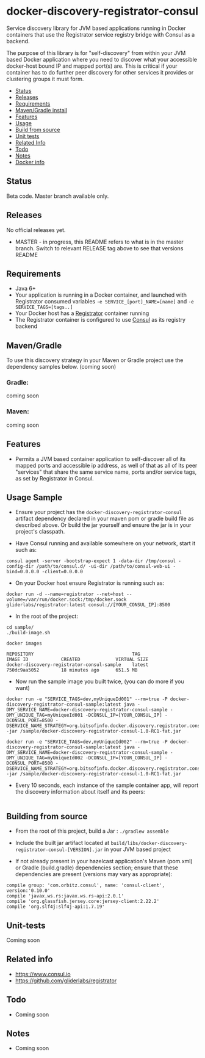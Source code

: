 # docker-discovery-registrator-consul

Service discovery library for JVM based applications running in Docker containers that use the Registrator service registry bridge with Consul as a backend. 

The purpose of this library is for "self-discovery" from within your JVM based Docker application where you need to discover what
your accessible docker-host bound IP and mapped port(s) are. This is critical if your container has to do further peer discovery
for other services it provides or clustering groups it must form.

* [Status](#status)
* [Releases](#releases)
* [Requirements](#requirements)
* [Maven/Gradle install](#mavengradle)
* [Features](#features)
* [Usage](#usage)
* [Build from source](#building)
* [Unit tests](#tests)
* [Related Info](#related)
* [Todo](#todo)
* [Notes](#notes)
* [Docker info](#docker)


## <a id="status"></a>Status

Beta code. Master branch available only.

## <a id="releases"></a>Releases

No official releases yet.

* MASTER - in progress, this README refers to what is in the master branch. Switch to relevant RELEASE tag above to see that versions README

## <a id="requirements"></a>Requirements

* Java 6+
* Your application is running in a Docker container, and launched with Registrator consumed variables `-e SERVICE_[port]_NAME=[name]` and `-e SERVICE_TAGS=[tags..]`
* Your Docker host has a [Registrator](https://github.com/gliderlabs/registrator) container running
* The Registrator container is configured to use [Consul](https://consul.io/) as its registry backend

## <a id="mavengradle"></a>Maven/Gradle

To use this discovery strategy in your Maven or Gradle project use the dependency samples below. (coming soon)

### Gradle:

coming soon

### Maven:

coming soon

## <a id="features"></a>Features

* Permits a JVM based container application to self-discover all of its mapped ports and accessible ip address, as well of that as all of its peer "services" that share the same service name, ports and/or service tags, as set by Registrator in Consul.


## <a id="usage"></a>Usage Sample

* Ensure your project has the `docker-discovery-registrator-consul` artifact dependency declared in your maven pom or gradle build file as described above. Or build the jar yourself and ensure the jar is in your project's classpath.

* Have Consul running and available somewhere on your network, start it such as:
```
consul agent -server -bootstrap-expect 1 -data-dir /tmp/consul -config-dir /path/to/consul.d/ -ui-dir /path/to/consul-web-ui -bind=0.0.0.0 -client=0.0.0.0
```

* On your Docker host ensure Registrator is running such as:
```
docker run -d --name=registrator --net=host --volume=/var/run/docker.sock:/tmp/docker.sock  gliderlabs/registrator:latest consul://[YOUR_CONSUL_IP]:8500
```

* In the root of the project:

```
cd sample/
./build-image.sh

docker images

REPOSITORY                                    TAG                     IMAGE ID            CREATED             VIRTUAL SIZE
docker-discovery-registrator-consul-sample    latest                  750dc9aa5052        18 minutes ago      651.5 MB
```

* Now run the sample image you built twice, (you can do more if you want)

```
docker run -e "SERVICE_TAGS=dev,myUniqueId001" --rm=true -P docker-discovery-registrator-consul-sample:latest java -DMY_SERVICE_NAME=docker-discovery-registrator-consul-sample -DMY_UNIQUE_TAG=myUniqueId001 -DCONSUL_IP=[YOUR_CONSUL_IP] -DCONSUL_PORT=8500 -DSERVICE_NAME_STRATEGY=org.bitsofinfo.docker.discovery.registrator.consul.MultiServiceNameSinglePortStrategy -jar /sample/docker-discovery-registrator-consul-1.0-RC1-fat.jar

docker run -e "SERVICE_TAGS=dev,myUniqueId002" --rm=true -P docker-discovery-registrator-consul-sample:latest java -DMY_SERVICE_NAME=docker-discovery-registrator-consul-sample -DMY_UNIQUE_TAG=myUniqueId002 -DCONSUL_IP=[YOUR_CONSUL_IP] -DCONSUL_PORT=8500 -DSERVICE_NAME_STRATEGY=org.bitsofinfo.docker.discovery.registrator.consul.MultiServiceNameSinglePortStrategy -jar /sample/docker-discovery-registrator-consul-1.0-RC1-fat.jar

```

* Every 10 seconds, each instance of the sample container app, will report the discovery information about itself and its peers:

```

```

## <a id="building"></a>Building from source

* From the root of this project, build a Jar : `./gradlew assemble`

* Include the built jar artifact located at `build/libs/docker-discovery-registrator-consul-[VERSION].jar` in your JVM based project

* If not already present in your hazelcast application's Maven (pom.xml) or Gradle (build.gradle) dependencies section; ensure that these dependencies are present (versions may vary as appropriate):

```
compile group: 'com.orbitz.consul', name: 'consul-client', version:'0.10.0'
compile 'javax.ws.rs:javax.ws.rs-api:2.0.1'
compile 'org.glassfish.jersey.core:jersey-client:2.22.2'
compile 'org.slf4j:slf4j-api:1.7.19'
```


## <a id="tests"></a>Unit-tests

Coming soon

## <a id="related"></a>Related info

* https://www.consul.io
* https://github.com/gliderlabs/registrator

## <a id="todo"></a>Todo

* Coming soon

## <a id="notes"></a> Notes

* Coming soon
